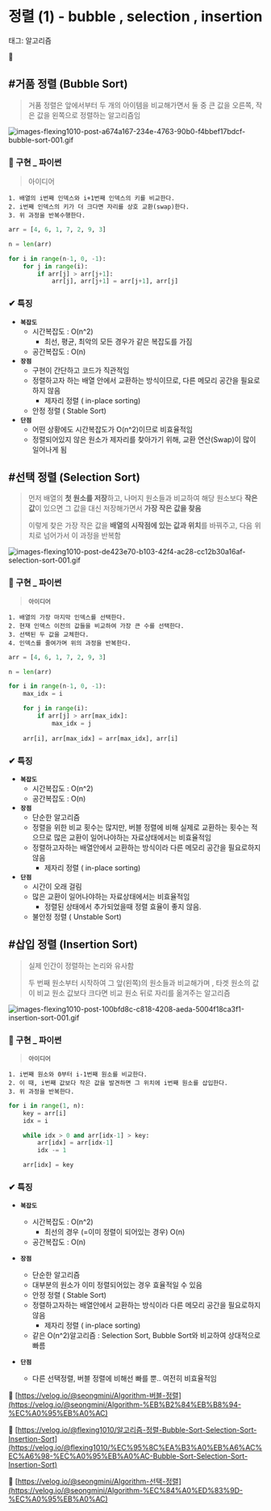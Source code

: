 # 정렬 (1) - bubble , selection , insertion

태그: 알고리즘

**📌**

## #거품 정렬 (Bubble Sort)

> 거품 정렬은 앞에서부터 두 개의 아이템을 비교해가면서 둘 중 큰 값을 오른쪽, 작은 값을 왼쪽으로 정렬하는 알고리즘임
> 

![images-flexing1010-post-a674a167-234e-4763-90b0-f4bbef17bdcf-bubble-sort-001.gif](%E1%84%8C%E1%85%A5%E1%86%BC%E1%84%85%E1%85%A7%E1%86%AF%20(1)%20-%20bubble%20,%20selection%20,%20insertion%20db6cba3601ac48f98f1798541d3f472d/images-flexing1010-post-a674a167-234e-4763-90b0-f4bbef17bdcf-bubble-sort-001.gif)

### **📌 구현 _ 파이썬**

> 아이디어
> 

```
1. 배열의 i번째 인덱스와 i+1번째 인덱스의 키를 비교한다.
2. i번째 인덱스의 키가 더 크다면 자리를 상호 교환(swap)한다.
3. 위 과정을 반복수행한다.
```

```python
arr = [4, 6, 1, 7, 2, 9, 3]

n = len(arr)

for i in range(n-1, 0, -1):
	for j in range(i):
		if arr[j] > arr[j+1]:
			arr[j], arr[j+1] = arr[j+1], arr[j]
```

### **✔ 특징**

- **`복잡도`**
    - 시간복잡도 : O(n^2)
        - 최선, 평균, 최악의 모든 경우가 같은 복잡도를 가짐
    - 공간복잡도 : O(n)
- **`장점`**
    - 구현이 간단하고 코드가 직관적임
    - 정렬하고자 하는 배열 안에서 교환하는 방식이므로, 다른 메모리 공간을 필요로 하지 않음
        - 제자리 정렬 ( in-place sorting)
    - 안정 정렬 ( Stable Sort)
- **`단점`**
    - 어떤 상황에도 시간복잡도가 O(n^2)이므로 비효율적임
    - 정렬되어있지 않은 원소가 제자리를 찾아가기 위해, 교환 연산(Swap)이 많이 일어나게 됨

## #선택 정렬 (Selection Sort)

> 먼저 배열의 **첫 원소를 저장**하고, 나머지 원소들과 비교하여 해당 원소보다 **작은 값**이 있으면 그 값을 대신 저장해가면서 **가장 작은 값을 찾음**
> 
> 
> 이렇게 찾은 가장 작은 값을 **배열의 시작점에 있는 값과 위치**를 바꿔주고, 다음 위치로 넘어가서 이 과정을 반복함 
> 

![images-flexing1010-post-de423e70-b103-42f4-ac28-cc12b30a16af-selection-sort-001.gif](%E1%84%8C%E1%85%A5%E1%86%BC%E1%84%85%E1%85%A7%E1%86%AF%20(1)%20-%20bubble%20,%20selection%20,%20insertion%20db6cba3601ac48f98f1798541d3f472d/images-flexing1010-post-de423e70-b103-42f4-ac28-cc12b30a16af-selection-sort-001.gif)

### **📌 구현 _ 파이썬**

> **`아이디어`**
> 

```
1. 배열의 가장 마지막 인덱스를 선택한다.
2. 현재 인덱스 이전의 값들을 비교하여 가장 큰 수를 선택한다.
3. 선택된 두 값을 교체한다.
4. 인덱스를 줄여가며 위의 과정을 반복한다.
```

```python
arr = [4, 6, 1, 7, 2, 9, 3]

n = len(arr)

for i in range(n-1, 0, -1):
	max_idx = i

	for j in range(i):
		if arr[j] > arr[max_idx]:
			max_idx = j
	
	arr[i], arr[max_idx] = arr[max_idx], arr[i]
```

### **✔ 특징**

- **`복잡도`**
    - 시간복잡도 : O(n^2)
    - 공간복잡도 : O(n)
- **`장점`**
    - 단순한 알고리즘
    - 정렬을 위한 비교 횟수는 많지만, 버블 정렬에 비해 실제로 교환하는 횟수는 적으므로 많은 교환이 일어나야하는 자료상태에서는 비효율적임
    - 정렬하고자하는 배열안에서 교환하는 방식이라 다른 메모리 공간을 필요로하지 않음
        - 제자리 정렬 ( in-place sorting)
- **`단점`**
    - 시간이 오래 걸림
    - 많은 교환이 일어나야하는 자료상태에서는 비효율적임
        - 정렬된 상태에서 추가되었을때 정렬 효율이 좋지 않음.
    - 불안정 정렬 ( Unstable Sort)
    

## #삽입 정렬 (Insertion Sort)

> 실제 인간이 정렬하는 논리와 유사함
> 
> 
> 두 번째 원소부터 시작하여 그 앞(왼쪽)의 원소들과 비교해가며 , 타겟 원소의 값이 비교 원소 값보다 크다면 비교 원소 뒤로 자리를 옮겨주는 알고리즘 
> 

![images-flexing1010-post-100bfd8c-c818-4208-aeda-5004f18ca3f1-insertion-sort-001.gif](%E1%84%8C%E1%85%A5%E1%86%BC%E1%84%85%E1%85%A7%E1%86%AF%20(1)%20-%20bubble%20,%20selection%20,%20insertion%20db6cba3601ac48f98f1798541d3f472d/images-flexing1010-post-100bfd8c-c818-4208-aeda-5004f18ca3f1-insertion-sort-001.gif)

### **📌 구현 _ 파이썬**

> **`아이디어`**
> 

```
1. i번째 원소와 0부터 i-1번째 원소를 비교한다.
2. 이 때, i번째 값보다 작은 값을 발견하면 그 위치에 i번째 원소를 삽입한다.
3. 위 과정을 반복한다.
```

```python
for i in range(1, n):
	key = arr[i]
	idx = i

	while idx > 0 and arr[idx-1] > key:
		arr[idx] = arr[idx-1]
		idx -= 1

	arr[idx] = key
```

### **✔ 특징**

- **`복잡도`**
    - 시간복잡도 : O(n^2)
        - 최선의 경우 (=이미 정렬이 되어있는 경우) O(n)
    - 공간복잡도 : O(n)
- **`장점`**
    - 단순한 알고리즘
    - 대부분의 원소가 이미 정렬되어있는 경우 효율적일 수 있음
    - 안정 정렬 ( Stable Sort)
    - 정렬하고자하는 배열안에서 교환하는 방식이라 다른 메모리 공간을 필요로하지 않음
        - 제자리 정렬 ( in-place sorting)
    - 같은 O(n^2)알고리즘 : Selection Sort, Bubble Sort와 비교하여 상대적으로 빠름
    
- **`단점`**
    - 다른 선택정렬, 버블 정렬에 비해선 빠를 뿐.. 여전히 비효율적임

🔗 [https://velog.io/@seongmini/Algorithm-버블-정렬](https://velog.io/@seongmini/Algorithm-%EB%B2%84%EB%B8%94-%EC%A0%95%EB%A0%AC)

🔗 [https://velog.io/@flexing1010/알고리즘-정렬-Bubble-Sort-Selection-Sort-Insertion-Sort](https://velog.io/@flexing1010/%EC%95%8C%EA%B3%A0%EB%A6%AC%EC%A6%98-%EC%A0%95%EB%A0%AC-Bubble-Sort-Selection-Sort-Insertion-Sort)

🔗 [https://velog.io/@seongmini/Algorithm-선택-정렬](https://velog.io/@seongmini/Algorithm-%EC%84%A0%ED%83%9D-%EC%A0%95%EB%A0%AC)